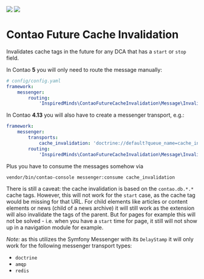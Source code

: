 [![](https://img.shields.io/packagist/v/inspiredminds/contao-future-cache-invalidation.svg)](https://packagist.org/packages/inspiredminds/contao-future-cache-invalidation)
[![](https://img.shields.io/packagist/dt/inspiredminds/contao-future-cache-invalidation.svg)](https://packagist.org/packages/inspiredminds/contao-future-cache-invalidation)

Contao Future Cache Invalidation
================================

Invalidates cache tags in the future for any DCA that has a `start` or `stop` field.

In Contao **5** you will only need to route the message manually:

```yaml
# config/config.yaml
framework:
    messenger:
        routing:
            'InspiredMinds\ContaoFutureCacheInvalidation\Message\InvalidateCacheMessage': contao_low_priority
```

In Contao **4.13** you will also have to create a messenger transport, e.g.:

```yaml
framework:
    messenger:
        transports:
            cache_invalidation: 'doctrine://default?queue_name=cache_invalidation'
        routing:
            'InspiredMinds\ContaoFutureCacheInvalidation\Message\InvalidateCacheMessage': cache_invalidation
```

Plus you have to consume the messages somehow via

```
vendor/bin/contao-console messenger:consume cache_invalidation
```

There is still a caveat: the cache invalidation is based on the `contao.db.*.*` cache tags. However, this will not
work for the `start` case, as the cache tag would be missing for that URL. For child elements like articles or content
elements or news (child of a news archive) it will still work as the extension will also invalidate the tags of the
parent. But for pages for example this will not be solved - i.e. when you have a `start` time for page, it still will
not show up in a navigation module for example.

_Note:_ as this utilizes the Symfony Messenger with its `DelayStamp` it will only work for the following messenger
transport types:

* `doctrine`
* `amqp`
* `redis`
